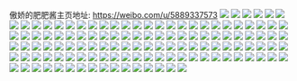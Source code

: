 傲娇的肥肥酱主页地址: https://weibo.com/u/5889337573 
![](https://wx4.sinaimg.cn/mw2000/006qz3JHly1h8wo0kwsywj33402c0x6q.jpg) 
![](https://wx4.sinaimg.cn/mw2000/006qz3JHly1h8wnyobq9aj32c03407wi.jpg) 
![](https://wx4.sinaimg.cn/mw2000/006qz3JHly1h8wo0gjijnj32c0340x6r.jpg) 
![](https://wx4.sinaimg.cn/mw2000/006qz3JHly1h8wo0iutm0j32c0340u0z.jpg) 
![](https://wx4.sinaimg.cn/mw2000/006qz3JHly1h87z6i0wvrj32c03404qr.jpg) 
![](https://wx4.sinaimg.cn/mw2000/006qz3JHly1h87z6jggh6j32c03407wj.jpg) 
![](https://wx4.sinaimg.cn/mw2000/006qz3JHly1h87z6lnvsdj32c0340kjn.jpg) 
![](https://wx4.sinaimg.cn/mw2000/006qz3JHly1h87z6naluyj32c03404qr.jpg) 
![](https://wx4.sinaimg.cn/mw2000/006qz3JHly1h87z7pbphgj313z0u0qgs.jpg) 
![](https://wx4.sinaimg.cn/mw2000/006qz3JHly1h87z6zrrh5j32c03401kz.jpg) 
![](https://wx4.sinaimg.cn/mw2000/006qz3JHly1h87z6ouannj32c0340e83.jpg) 
![](https://wx4.sinaimg.cn/mw2000/006qz3JHly1h87z6qf4mfj32c0340b2b.jpg) 
![](https://wx4.sinaimg.cn/mw2000/006qz3JHly1h87z6eihq1j32c0340qv6.jpg) 
![](https://wx4.sinaimg.cn/mw2000/006qz3JHly1h7tgxereunj33402c0kjn.jpg) 
![](https://wx4.sinaimg.cn/mw2000/006qz3JHly1h7tgyz23saj30u01ls7qt.jpg) 
![](https://wx4.sinaimg.cn/mw2000/006qz3JHly1h7tgz08xu9j30u01h2h8y.jpg) 
![](https://wx4.sinaimg.cn/mw2000/006qz3JHly1h7nr8isebmj335s2dchdv.jpg) 
![](https://wx4.sinaimg.cn/mw2000/006qz3JHly1h7nr831s6jj336c2dqkjn.jpg) 
![](https://wx4.sinaimg.cn/mw2000/006qz3JHly1h7nr7xnvn9j335s2dbb2b.jpg) 
![](https://wx4.sinaimg.cn/mw2000/006qz3JHly1h7nr8enceqj335s2dcb2b.jpg) 
![](https://wx4.sinaimg.cn/mw2000/006qz3JHly1h7nr85pjksj335s2dcu0y.jpg) 
![](https://wx4.sinaimg.cn/mw2000/006qz3JHly1h7nr8axxkkj336c2dqkjn.jpg) 
![](https://wx4.sinaimg.cn/mw2000/006qz3JHly1h6reddldyuj32dc3k0hdu.jpg) 
![](https://wx4.sinaimg.cn/mw2000/006qz3JHly1h6redftepej33344mohe0.jpg) 
![](https://wx4.sinaimg.cn/mw2000/006qz3JHly1h6redpj8mxj32dc3k07wj.jpg) 
![](https://wx4.sinaimg.cn/mw2000/006qz3JHly1h6redofcb9j335s23uhdv.jpg) 
![](https://wx4.sinaimg.cn/mw2000/006qz3JHly1h6redj9uy8j335s23tqv6.jpg) 
![](https://wx4.sinaimg.cn/mw2000/006qz3JHly1h6redleawsj335s23ue83.jpg) 
![](https://wx4.sinaimg.cn/mw2000/006qz3JHly1h6reg5i7x2j33344f4b2g.jpg) 
![](https://wx4.sinaimg.cn/mw2000/006qz3JHly1h6redhmd66j33344moncr.jpg) 
![](https://wx4.sinaimg.cn/mw2000/006qz3JHly1h6reg3gxgaj33344motmd.jpg) 
![](https://wx4.sinaimg.cn/mw2000/006qz3JHly1h6p3448x65j323u35swhs.jpg) 
![](https://wx4.sinaimg.cn/mw2000/006qz3JHly1h6p33t1g7cj335s23u4qq.jpg) 
![](https://wx4.sinaimg.cn/mw2000/006qz3JHly1h6p34b8oklj32az35sb2a.jpg) 
![](https://wx4.sinaimg.cn/mw2000/006qz3JHly1h6ke86sqvtj31o01o07wh.jpg) 
![](https://wx4.sinaimg.cn/mw2000/006qz3JHly1h6cubzevjmj30u0280wu5.jpg) 
![](https://wx4.sinaimg.cn/mw2000/006qz3JHly1h62q708sytj317c0winck.jpg) 
![](https://wx4.sinaimg.cn/mw2000/006qz3JHly1h62q6z8lcnj32801o0ata.jpg) 
![](https://wx4.sinaimg.cn/mw2000/006qz3JHly1h62q712e1tj317c0winbu.jpg) 
![](https://wx4.sinaimg.cn/mw2000/006qz3JHly1h62q72f2xfj33402c0npf.jpg) 
![](https://wx4.sinaimg.cn/mw2000/006qz3JHly1h62q9c6m0sj33402c01kx.jpg) 
![](https://wx4.sinaimg.cn/mw2000/006qz3JHly1h62qb45vjlj313u0ttaem.jpg) 
![](https://wx4.sinaimg.cn/mw2000/006qz3JHly1h62qagea3dj313u0tt4bs.jpg) 
![](https://wx4.sinaimg.cn/mw2000/006qz3JHly1h62qaz0n69j313u0ttgpv.jpg) 
![](https://wx4.sinaimg.cn/mw2000/006qz3JHly1h62qb9jtqvj313u0ttdyw.jpg) 
![](https://wx4.sinaimg.cn/mw2000/006qz3JHly1h5yafcd5x9j31o00xrat8.jpg) 
![](https://wx4.sinaimg.cn/mw2000/006qz3JHly1h5yafamuq0j324836cn35.jpg) 
![](https://wx4.sinaimg.cn/mw2000/006qz3JHly1h5yaficbjkj336c24a7a2.jpg) 
![](https://wx4.sinaimg.cn/mw2000/006qz3JHly1h5qck30mk6j31o02804qq.jpg) 
![](https://wx4.sinaimg.cn/mw2000/006qz3JHly1h5qck1p1plj31o0280qv5.jpg) 
![](https://wx4.sinaimg.cn/mw2000/006qz3JHly1h57jq58j05j32801o0000.jpg) 
![](https://wx4.sinaimg.cn/mw2000/006qz3JHly1h57jq387a1j32801o0u0y.jpg) 
![](https://wx4.sinaimg.cn/mw2000/006qz3JHly1h57jq10ve1j32801o01kz.jpg) 
![](https://wx4.sinaimg.cn/mw2000/006qz3JHly1h57jq77rlfj32801o0qv6.jpg) 
![](https://wx4.sinaimg.cn/mw2000/006qz3JHly1h57jq9yqrsj317c0wian1.jpg) 
![](https://wx4.sinaimg.cn/mw2000/006qz3JHly1h57jq9h7r4j32801o0x6q.jpg) 
![](https://wx4.sinaimg.cn/mw2000/006qz3JHly1h4w73zgwd0j34tc37kkjo.jpg) 
![](https://wx4.sinaimg.cn/mw2000/006qz3JHly1h4w7438pfhj337k4tchdw.jpg) 
![](https://wx4.sinaimg.cn/mw2000/006qz3JHly1h4w746ww2jj33174lv1l0.jpg) 
![](https://wx4.sinaimg.cn/mw2000/006qz3JHly1h4w73vr2g9j337k4tckjp.jpg) 
![](https://wx4.sinaimg.cn/mw2000/006qz3JHly1h4w74alblbj34tc37ke84.jpg) 
![](https://wx4.sinaimg.cn/mw2000/006qz3JHly1h4w74eix9wj337k4tckjo.jpg) 
![](https://wx4.sinaimg.cn/mw2000/006qz3JHly1h4w74htnncj32zs4nvx6r.jpg) 
![](https://wx4.sinaimg.cn/mw2000/006qz3JHly1h4w74llzk1j337k4tcu10.jpg) 
![](https://wx4.sinaimg.cn/mw2000/006qz3JHly1h4w74p04kbj337k4tcx6r.jpg) 
![](https://wx4.sinaimg.cn/mw2000/006qz3JHly1h4w74tn4ryj337k4tckjo.jpg) 
![](https://wx4.sinaimg.cn/mw2000/006qz3JHly1h4w74wzw0ij32yy4nn4qr.jpg) 
![](https://wx4.sinaimg.cn/mw2000/006qz3JHly1h4w750sdvlj33014ipnpg.jpg) 
![](https://wx4.sinaimg.cn/mw2000/006qz3JHly1h4w7ai4k9tj34tc37kqv8.jpg) 
![](https://wx4.sinaimg.cn/mw2000/006qz3JHly1h4w7altnrbj337k4tc4qt.jpg) 
![](https://wx4.sinaimg.cn/mw2000/006qz3JHly1h4w70ii8jlj34c62tmu0z.jpg) 
![](https://wx4.sinaimg.cn/mw2000/006qz3JHly1h4w70n5tmqj331q4mk4qs.jpg) 
![](https://wx4.sinaimg.cn/mw2000/006qz3JHly1h4w70r5fkkj34tc37ke85.jpg) 
![](https://wx4.sinaimg.cn/mw2000/006qz3JHly1h4w70vyym5j337k4tcx6s.jpg) 
![](https://wx4.sinaimg.cn/mw2000/006qz3JHly1h4w70eviltj32yk4ig7wk.jpg) 
![](https://wx4.sinaimg.cn/mw2000/006qz3JHly1h4w70yrxizj32rz4bi7wj.jpg) 
![](https://wx4.sinaimg.cn/mw2000/006qz3JHly1h4w7131xedj34tc37kx6s.jpg) 
![](https://wx4.sinaimg.cn/mw2000/006qz3JHly1h4w71793cxj32y94py1l0.jpg) 
![](https://wx4.sinaimg.cn/mw2000/006qz3JHly1h4w71avjqbj32um4ckb2c.jpg) 
![](https://wx4.sinaimg.cn/mw2000/006qz3JHly1h4vphav5nxj31o0280b29.jpg) 
![](https://wx4.sinaimg.cn/mw2000/006qz3JHly1h4vphjk50ej31o0280b29.jpg) 
![](https://wx4.sinaimg.cn/mw2000/006qz3JHly1h4vpgy7egkj31o0280e81.jpg) 
![](https://wx4.sinaimg.cn/mw2000/006qz3JHly1h46y8aspssj30wi17cayb.jpg) 
![](https://wx4.sinaimg.cn/mw2000/006qz3JHly1h46y8bak4qj317c0winf1.jpg) 
![](https://wx4.sinaimg.cn/mw2000/006qz3JHly1h46y888v0sj32c0340npf.jpg) 
![](https://wx4.sinaimg.cn/mw2000/006qz3JHly1h46y8blzn2j30wi17cgut.jpg) 
![](https://wx4.sinaimg.cn/mw2000/006qz3JHly1h46y89fkbrj33402cl4qs.jpg) 
![](https://wx4.sinaimg.cn/mw2000/006qz3JHly1h46y8a7mi2j317c0wi4kn.jpg) 
![](https://wx4.sinaimg.cn/mw2000/006qz3JHly1h46y86vtq7j32c0340u0y.jpg) 
![](https://wx4.sinaimg.cn/mw2000/006qz3JHly1h46yndge1oj32c034d7wi.jpg) 
![](https://wx4.sinaimg.cn/mw2000/006qz3JHly1h469f5ssthj33402d51kz.jpg) 
![](https://wx4.sinaimg.cn/mw2000/006qz3JHly1h469f354r7j33402ctu10.jpg) 
![](https://wx4.sinaimg.cn/mw2000/006qz3JHly1h44hbau6bfj32801o0npd.jpg) 
![](https://wx4.sinaimg.cn/mw2000/006qz3JHly1h44hb70xy8j32801o0npd.jpg) 
![](https://wx4.sinaimg.cn/mw2000/006qz3JHly1h44hb5206gj32801o01ky.jpg) 
![](https://wx4.sinaimg.cn/mw2000/006qz3JHly1h44hb8gtsyj32801o0kjl.jpg) 
![](https://wx4.sinaimg.cn/mw2000/006qz3JHly1h3hgvv23h0j31o02807wh.jpg) 
![](https://wx4.sinaimg.cn/mw2000/006qz3JHly1h3hgw0r2e0j31o0280e81.jpg) 
![](https://wx4.sinaimg.cn/mw2000/006qz3JHly1h3hgvxmpfgj31o0280b29.jpg) 
![](https://wx4.sinaimg.cn/mw2000/006qz3JHly1h3hgvw7f5ij31o0280b29.jpg) 
![](https://wx4.sinaimg.cn/mw2000/006qz3JHly1h3bpioqrh2j317c0witic.jpg) 
![](https://wx4.sinaimg.cn/mw2000/006qz3JHly1h3bpin6z2fj317c0wiwn0.jpg) 
![](https://wx4.sinaimg.cn/mw2000/006qz3JHly1h3bpimlnpaj316k0wg12c.jpg) 
![](https://wx4.sinaimg.cn/mw2000/006qz3JHly1h380d8ouewj334022okjm.jpg) 
![](https://wx4.sinaimg.cn/mw2000/006qz3JHly1h380d5vw7aj334022o7wi.jpg) 
![](https://wx4.sinaimg.cn/mw2000/006qz3JHly1h380dffu3cj334022okjm.jpg) 
![](https://wx4.sinaimg.cn/mw2000/006qz3JHly1h380dkzz1vj322o340npd.jpg) 
![](https://wx4.sinaimg.cn/mw2000/006qz3JHly1h380djjadij334022onpe.jpg) 
![](https://wx4.sinaimg.cn/mw2000/006qz3JHly1h380d76ilpj32fq22oe81.jpg) 
![](https://wx4.sinaimg.cn/mw2000/006qz3JHly1h380ddsh3mj334022ox6q.jpg) 
![](https://wx4.sinaimg.cn/mw2000/006qz3JHly1h380dawlbij334022oqv6.jpg) 
![](https://wx4.sinaimg.cn/mw2000/006qz3JHly1h380dhlrrtj334022o1kz.jpg) 
![](https://wx4.sinaimg.cn/mw2000/006qz3JHly1h3725fxdn1j31o02804qr.jpg) 
![](https://wx4.sinaimg.cn/mw2000/006qz3JHly1h3725cp5dnj31o0280kjm.jpg) 
![](https://wx4.sinaimg.cn/mw2000/006qz3JHly1h3725i57c8j31o0280u0y.jpg) 
![](https://wx4.sinaimg.cn/mw2000/006qz3JHly1h36vmlxwmsj31o01o0b29.jpg) 
![](https://wx4.sinaimg.cn/mw2000/006qz3JHly1h36vmoyvdkj31o01o0b29.jpg) 
![](https://wx4.sinaimg.cn/mw2000/006qz3JHly1h36vmnmqznj31o01o07wh.jpg) 
![](https://wx4.sinaimg.cn/mw2000/006qz3JHly1h36vmkjv1aj31o01o0b29.jpg) 
![](https://wx4.sinaimg.cn/mw2000/006qz3JHly1h34tb42737j32801o0npd.jpg) 
![](https://wx4.sinaimg.cn/mw2000/006qz3JHly1h34tb1zi2ej33402c0qv6.jpg) 
![](https://wx4.sinaimg.cn/mw2000/006qz3JHly1h34tb6rirvj32801o0npd.jpg) 
